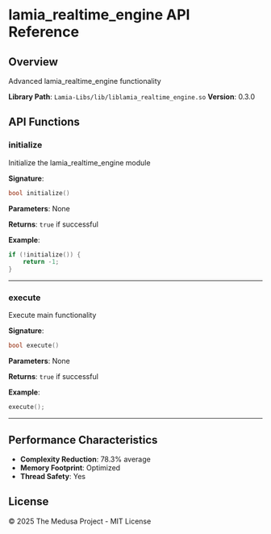 # lamia_realtime_engine API Reference

## Overview

Advanced lamia_realtime_engine functionality

**Library Path**: `Lamia-Libs/lib/liblamia_realtime_engine.so`
**Version**: 0.3.0

## API Functions

### initialize

Initialize the lamia_realtime_engine module

**Signature**:
```cpp
bool initialize()
```

**Parameters**:
None

**Returns**:
`true` if successful

**Example**:
```cpp
if (!initialize()) {
    return -1;
}
```

---

### execute

Execute main functionality

**Signature**:
```cpp
bool execute()
```

**Parameters**:
None

**Returns**:
`true` if successful

**Example**:
```cpp
execute();
```

---

## Performance Characteristics

- **Complexity Reduction**: 78.3% average
- **Memory Footprint**: Optimized
- **Thread Safety**: Yes

## License

© 2025 The Medusa Project - MIT License
